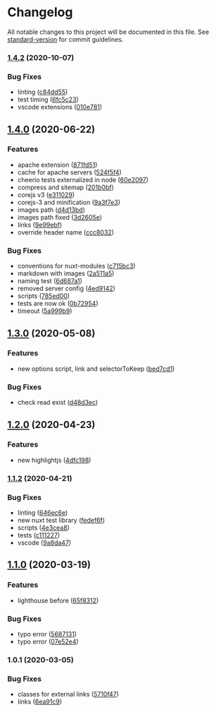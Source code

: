 # Changelog

All notable changes to this project will be documented in this file. See [standard-version](https://github.com/conventional-changelog/standard-version) for commit guidelines.

### [1.4.2](https://github.com/LuXDAmore/nuxt-prune-html/compare/v1.4.0...v1.4.2) (2020-10-07)


### Bug Fixes

* linting ([c84dd55](https://github.com/LuXDAmore/nuxt-prune-html/commit/c84dd5517b5bd4a7e9c79f3d420e6de2e7eb26b4))
* test timing ([6fc5c23](https://github.com/LuXDAmore/nuxt-prune-html/commit/6fc5c239a233227e4095ee4027f6baca3e2e0312))
* vscode extensions ([010e781](https://github.com/LuXDAmore/nuxt-prune-html/commit/010e7818c82a67fb4c0a60ca8cb5f1a0032945b5))

## [1.4.0](https://github.com/LuXDAmore/nuxt-prune-html/compare/v1.3.1...v1.4.0) (2020-06-22)


### Features

* apache extension ([871fd51](https://github.com/LuXDAmore/nuxt-prune-html/commit/871fd511faed8e70d0b8be74ac5f12ea2836a8d0))
* cache for apache servers ([524f5f4](https://github.com/LuXDAmore/nuxt-prune-html/commit/524f5f4f7fa8e19a65f744ae64efb6ef6bf001e6))
* cheerio tests externalized in node ([60e2097](https://github.com/LuXDAmore/nuxt-prune-html/commit/60e2097704fce969c02c9a103ee7d41b02f9a091))
* compress and sitemap ([201b0bf](https://github.com/LuXDAmore/nuxt-prune-html/commit/201b0bf40d54bd92a015529fc1eae834e3de9493))
* corejs v3 ([e311029](https://github.com/LuXDAmore/nuxt-prune-html/commit/e311029c56e4aaab9236366aed613ef65ed4246f))
* corejs-3 and minification ([9a3f7e3](https://github.com/LuXDAmore/nuxt-prune-html/commit/9a3f7e378435324344e3e4b62b289c55a35a11b1))
* images path ([d4d13bd](https://github.com/LuXDAmore/nuxt-prune-html/commit/d4d13bd28385c9bfd8b14829d8123e27add99a73))
* images path fixed ([3d2605e](https://github.com/LuXDAmore/nuxt-prune-html/commit/3d2605e988a6be5b3491b1dfed1a2b8fcec99c8d))
* links ([9e99ebf](https://github.com/LuXDAmore/nuxt-prune-html/commit/9e99ebfb27edc57e42bf532c13ab67f69cb73990))
* override header name ([ccc8032](https://github.com/LuXDAmore/nuxt-prune-html/commit/ccc80321e6de9fc8327860032a617995adf6ebd3))


### Bug Fixes

* conventions for nuxt-modules ([c715bc3](https://github.com/LuXDAmore/nuxt-prune-html/commit/c715bc3604ecc2b4c87723b95fbce4a983725bf5))
* markdown with images ([2a511a5](https://github.com/LuXDAmore/nuxt-prune-html/commit/2a511a5295c5a008914c36f15a797bd79f470a13))
* naming test ([6d687a1](https://github.com/LuXDAmore/nuxt-prune-html/commit/6d687a19302d7a499ba0048957189e50794e1629))
* removed server config ([4ed9142](https://github.com/LuXDAmore/nuxt-prune-html/commit/4ed91427b6ad82d23156878f02bc37f1e460d2ab))
* scripts ([785ed00](https://github.com/LuXDAmore/nuxt-prune-html/commit/785ed00abec2436fd2de9e67cd9fc33396e4812f))
* tests are now ok ([0b72954](https://github.com/LuXDAmore/nuxt-prune-html/commit/0b7295499b8ba55f103fda5a9b5b619338e2e7d7))
* timeout ([5a999b9](https://github.com/LuXDAmore/nuxt-prune-html/commit/5a999b974e54c59f4a1f40744074d71c0149fa69))

## [1.3.0](https://github.com/LuXDAmore/nuxt-prune-html/compare/v1.2.1...v1.3.0) (2020-05-08)


### Features

* new options script, link and selectorToKeep ([bed7cd1](https://github.com/LuXDAmore/nuxt-prune-html/commit/bed7cd161764b7da4624d1166c36c087c667b57b))


### Bug Fixes

* check read exist ([d48d3ec](https://github.com/LuXDAmore/nuxt-prune-html/commit/d48d3ecaec8d1f695ecc0c1d36fe445390f29b61))

## [1.2.0](https://github.com/LuXDAmore/nuxt-prune-html/compare/v1.1.3...v1.2.0) (2020-04-23)


### Features

* new highlightjs ([4dfc198](https://github.com/LuXDAmore/nuxt-prune-html/commit/4dfc198b779b497a80ce3e0147cee76dc3caff3a))

### [1.1.2](https://github.com/LuXDAmore/nuxt-prune-html/compare/v1.1.1...v1.1.2) (2020-04-21)


### Bug Fixes

* linting ([646ec6e](https://github.com/LuXDAmore/nuxt-prune-html/commit/646ec6e593bcd6e3e3b4496391d9926db2d904cd))
* new nuxt test library ([fedef6f](https://github.com/LuXDAmore/nuxt-prune-html/commit/fedef6f5206e1648655836b5e26238d132f6b586))
* scripts ([4e3cea8](https://github.com/LuXDAmore/nuxt-prune-html/commit/4e3cea813f189ec22d9ca9476b04101c49753945))
* tests ([c111227](https://github.com/LuXDAmore/nuxt-prune-html/commit/c111227c4d7e29387d3002e5ecd89cd55ad95fcc))
* vscode ([9a8da47](https://github.com/LuXDAmore/nuxt-prune-html/commit/9a8da47012be2c00f9e8b6b64b5b5d231c7f7375))

## [1.1.0](https://github.com/LuXDAmore/nuxt-prune-html/compare/v1.0.2...v1.1.0) (2020-03-19)


### Features

* lighthouse before ([65f8312](https://github.com/LuXDAmore/nuxt-prune-html/commit/65f8312fb057c56ec65e0f951ec31bd7a54a1c78))


### Bug Fixes

* typo error ([5687131](https://github.com/LuXDAmore/nuxt-prune-html/commit/56871319a4b60d7e5ecd4aa560da9024e70094f3))
* typo error ([07e52e4](https://github.com/LuXDAmore/nuxt-prune-html/commit/07e52e4e0ceefa46b4838aa0065531655adb8dca))

### 1.0.1 (2020-03-05)


### Bug Fixes

* classes for external links ([5710f47](https://github.com/LuXDAmore/nuxt-prune-html/commit/5710f4738785609e258a7bdf1cc8be077e1a27c1))
* links ([6ea91c9](https://github.com/LuXDAmore/nuxt-prune-html/commit/6ea91c983cfd23a59a941208864dac8e519bbeff))
